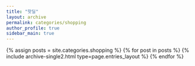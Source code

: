 ```yaml
---
title: "핫딜"
layout: archive
permalink: categories/shopping
author_profile: true
sidebar_main: true
---
```



{% assign posts = site.categories.shopping %}
{% for post in posts %} {% include archive-single2.html type=page.entries_layout %} {% endfor %}
